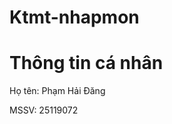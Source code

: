 # Ktmt-nhapmon
<!DOCTYPE html>
<html lang="vi">
<head>
  <meta charset="UTF-8">
  <h1>Thông tin cá nhân</h1>
</head>
<body>
  <p>Họ tên: Phạm Hải Đăng</p>
  <p>MSSV: 25119072</p>
</body>
</html>
